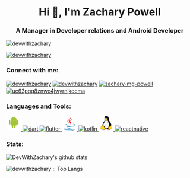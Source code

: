 <h1 align="center">Hi 👋, I'm Zachary Powell</h1>
<h3 align="center">A Manager in Developer relations and Android Developer</h3>

<p align="left"> <img src="https://komarev.com/ghpvc/?username=devwithzachary&label=Profile%20views&color=0e75b6&style=flat" alt="devwithzachary" /> </p>

<p align="left"> <a href="https://twitter.com/devwithzachary" target="blank"><img src="https://img.shields.io/twitter/follow/devwithzachary?logo=twitter&style=for-the-badge" alt="devwithzachary" /></a> </p>

<h3 align="left">Connect with me:</h3>
<p align="left">
<a href="https://dev.to/devwithzachary" target="blank"><img align="center" src="https://raw.githubusercontent.com/rahuldkjain/github-profile-readme-generator/master/src/images/icons/Social/devto.svg" alt="devwithzachary" height="30" width="40" /></a>
<a href="https://twitter.com/devwithzachary" target="blank"><img align="center" src="https://raw.githubusercontent.com/rahuldkjain/github-profile-readme-generator/master/src/images/icons/Social/twitter.svg" alt="devwithzachary" height="30" width="40" /></a>
<a href="https://linkedin.com/in/zachary-mg-powell" target="blank"><img align="center" src="https://raw.githubusercontent.com/rahuldkjain/github-profile-readme-generator/master/src/images/icons/Social/linked-in-alt.svg" alt="zachary-mg-powell" height="30" width="40" /></a>
<a href="https://www.youtube.com/c/uc63pqg8znwc4jwyrnjkocma" target="blank"><img align="center" src="https://raw.githubusercontent.com/rahuldkjain/github-profile-readme-generator/master/src/images/icons/Social/youtube.svg" alt="uc63pqg8znwc4jwyrnjkocma" height="30" width="40" /></a>
</p>

<h3 align="left">Languages and Tools:</h3>
<p align="left"> <a href="https://developer.android.com" target="_blank" rel="noreferrer"> <img src="https://raw.githubusercontent.com/devicons/devicon/master/icons/android/android-original-wordmark.svg" alt="android" width="40" height="40"/> </a> <a href="https://dart.dev" target="_blank" rel="noreferrer"> <img src="https://www.vectorlogo.zone/logos/dartlang/dartlang-icon.svg" alt="dart" width="40" height="40"/> </a> <a href="https://flutter.dev" target="_blank" rel="noreferrer"> <img src="https://www.vectorlogo.zone/logos/flutterio/flutterio-icon.svg" alt="flutter" width="40" height="40"/> </a> <a href="https://www.java.com" target="_blank" rel="noreferrer"> <img src="https://raw.githubusercontent.com/devicons/devicon/master/icons/java/java-original.svg" alt="java" width="40" height="40"/> </a> <a href="https://kotlinlang.org" target="_blank" rel="noreferrer"> <img src="https://www.vectorlogo.zone/logos/kotlinlang/kotlinlang-icon.svg" alt="kotlin" width="40" height="40"/> </a> <a href="https://www.linux.org/" target="_blank" rel="noreferrer"> <img src="https://raw.githubusercontent.com/devicons/devicon/master/icons/linux/linux-original.svg" alt="linux" width="40" height="40"/> </a> <a href="https://reactnative.dev/" target="_blank" rel="noreferrer"> <img src="https://reactnative.dev/img/header_logo.svg" alt="reactnative" width="40" height="40"/> </a> </p>

<h3 align="left">Stats:</h3>

![DevWithZachary's github stats](https://github-readme-stats.vercel.app/api?username=devwithzachary&show_icons=true&title_color=fff&icon_color=79ff97&text_color=9f9f9f&bg_color=151515)

<img src="https://github-readme-stats.vercel.app/api/top-langs/?username=devwithzachary&langs_count=10&theme=tokyonight&layout=compact" alt="devwithzachary :: Top Langs" />
